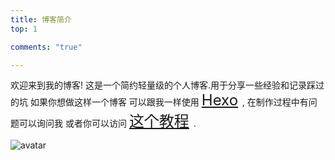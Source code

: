 ```yaml
---
title: 博客简介
top: 1

comments: "true"

---
```

欢迎来到我的博客! 这是一个简约轻量级的个人博客.用于分享一些经验和记录踩过的坑 
如果你想做这样一个博客 可以跟我一样使用 <font size=5>[Hexo](https://hexo.io/) </font> ,
在制作过程中有问题可以询问我 或者你可以访问 <font size=5>[这个教程](https://www.simon96.online/2018/10/12/hexo-tutorial/) </font>.


![avatar](http://qiniu.iswho.site/Jhonnyher-%E2%80%93Post-176.jpg)



